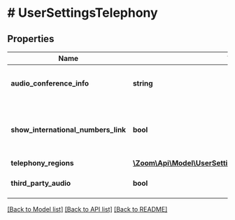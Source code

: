 # # UserSettingsTelephony

## Properties

Name | Type | Description | Notes
------------ | ------------- | ------------- | -------------
**audio_conference_info** | **string** | Third party audio conference info. | [optional] [default to '']
**show_international_numbers_link** | **bool** | Show the international numbers link on the invitation email. | [optional]
**telephony_regions** | [**\Zoom\Api\Model\UserSettingsTelephonyTelephonyRegions**](UserSettingsTelephonyTelephonyRegions.md) |  | [optional]
**third_party_audio** | **bool** | Third party audio conference. | [optional]

[[Back to Model list]](../../README.md#models) [[Back to API list]](../../README.md#endpoints) [[Back to README]](../../README.md)
